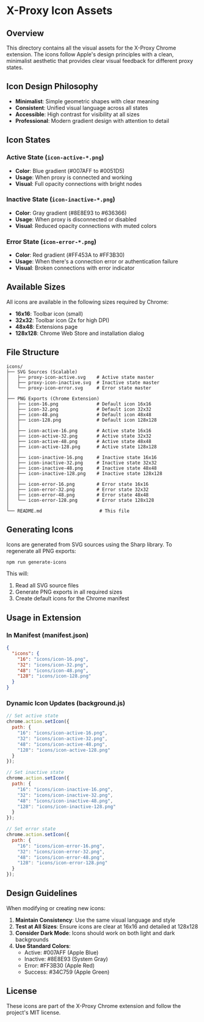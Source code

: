 # X-Proxy Icon Assets

## Overview

This directory contains all the visual assets for the X-Proxy Chrome extension. The icons follow Apple's design principles with a clean, minimalist aesthetic that provides clear visual feedback for different proxy states.

## Icon Design Philosophy

- **Minimalist**: Simple geometric shapes with clear meaning
- **Consistent**: Unified visual language across all states
- **Accessible**: High contrast for visibility at all sizes
- **Professional**: Modern gradient design with attention to detail

## Icon States

### Active State (`icon-active-*.png`)
- **Color**: Blue gradient (#007AFF to #0051D5)
- **Usage**: When proxy is connected and working
- **Visual**: Full opacity connections with bright nodes

### Inactive State (`icon-inactive-*.png`)
- **Color**: Gray gradient (#8E8E93 to #636366)
- **Usage**: When proxy is disconnected or disabled
- **Visual**: Reduced opacity connections with muted colors

### Error State (`icon-error-*.png`)
- **Color**: Red gradient (#FF453A to #FF3B30)
- **Usage**: When there's a connection error or authentication failure
- **Visual**: Broken connections with error indicator

## Available Sizes

All icons are available in the following sizes required by Chrome:
- **16x16**: Toolbar icon (small)
- **32x32**: Toolbar icon (2x for high DPI)
- **48x48**: Extensions page
- **128x128**: Chrome Web Store and installation dialog

## File Structure

```
icons/
├── SVG Sources (Scalable)
│   ├── proxy-icon-active.svg    # Active state master
│   ├── proxy-icon-inactive.svg  # Inactive state master
│   └── proxy-icon-error.svg     # Error state master
│
├── PNG Exports (Chrome Extension)
│   ├── icon-16.png              # Default icon 16x16
│   ├── icon-32.png              # Default icon 32x32
│   ├── icon-48.png              # Default icon 48x48
│   ├── icon-128.png             # Default icon 128x128
│   │
│   ├── icon-active-16.png       # Active state 16x16
│   ├── icon-active-32.png       # Active state 32x32
│   ├── icon-active-48.png       # Active state 48x48
│   ├── icon-active-128.png      # Active state 128x128
│   │
│   ├── icon-inactive-16.png     # Inactive state 16x16
│   ├── icon-inactive-32.png     # Inactive state 32x32
│   ├── icon-inactive-48.png     # Inactive state 48x48
│   ├── icon-inactive-128.png    # Inactive state 128x128
│   │
│   ├── icon-error-16.png        # Error state 16x16
│   ├── icon-error-32.png        # Error state 32x32
│   ├── icon-error-48.png        # Error state 48x48
│   └── icon-error-128.png       # Error state 128x128
│
└── README.md                     # This file
```

## Generating Icons

Icons are generated from SVG sources using the Sharp library. To regenerate all PNG exports:

```bash
npm run generate-icons
```

This will:
1. Read all SVG source files
2. Generate PNG exports in all required sizes
3. Create default icons for the Chrome manifest

## Usage in Extension

### In Manifest (manifest.json)
```json
{
  "icons": {
    "16": "icons/icon-16.png",
    "32": "icons/icon-32.png",
    "48": "icons/icon-48.png",
    "128": "icons/icon-128.png"
  }
}
```

### Dynamic Icon Updates (background.js)
```javascript
// Set active state
chrome.action.setIcon({
  path: {
    "16": "icons/icon-active-16.png",
    "32": "icons/icon-active-32.png",
    "48": "icons/icon-active-48.png",
    "128": "icons/icon-active-128.png"
  }
});

// Set inactive state
chrome.action.setIcon({
  path: {
    "16": "icons/icon-inactive-16.png",
    "32": "icons/icon-inactive-32.png",
    "48": "icons/icon-inactive-48.png",
    "128": "icons/icon-inactive-128.png"
  }
});

// Set error state
chrome.action.setIcon({
  path: {
    "16": "icons/icon-error-16.png",
    "32": "icons/icon-error-32.png",
    "48": "icons/icon-error-48.png",
    "128": "icons/icon-error-128.png"
  }
});
```

## Design Guidelines

When modifying or creating new icons:

1. **Maintain Consistency**: Use the same visual language and style
2. **Test at All Sizes**: Ensure icons are clear at 16x16 and detailed at 128x128
3. **Consider Dark Mode**: Icons should work on both light and dark backgrounds
4. **Use Standard Colors**: 
   - Active: #007AFF (Apple Blue)
   - Inactive: #8E8E93 (System Gray)
   - Error: #FF3B30 (Apple Red)
   - Success: #34C759 (Apple Green)

## License

These icons are part of the X-Proxy Chrome extension and follow the project's MIT license.
